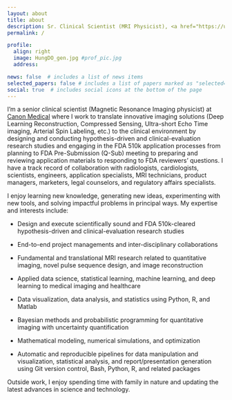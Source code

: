 ```yaml
---
layout: about
title: about
description: Sr. Clinical Scientist (MRI Physicist), <a href="https://us.medical.canon/">Canon Medical</a>
permalink: /

profile:
  align: right
  image: HungDO_gen.jpg #prof_pic.jpg
  address:

news: false  # includes a list of news items
selected_papers: false # includes a list of papers marked as "selected={true}"
social: true  # includes social icons at the bottom of the page
---
```


I’m a senior clinical scientist (Magnetic Resonance Imaging physicist) at [Canon Medical](https://us.medical.canon/) where I work to translate innovative imaging solutions (Deep Learning Reconstruction, Compressed Sensing, Ultra-short Echo Time imaging, Arterial Spin Labeling, etc.) to the clinical environment by designing and conducting hypothesis-driven and clinical-evaluation research studies and engaging in the FDA 510k application processes from planning to FDA Pre-Submission (Q-Sub) meeting to preparing and reviewing application materials to responding to FDA reviewers’ questions. I have a track record of collaboration with radiologists, cardiologists, scientists, engineers, application specialists, MRI technicians, product managers, marketers, legal counselors, and regulatory affairs specialists.

I enjoy learning new knowledge, generating new ideas, experimenting with new tools, and solving impactful problems in principal ways. My expertise and interests include:

* Design and execute scientifically sound and FDA 510k-cleared hypothesis-driven and clinical-evaluation research studies

* End-to-end project managements and inter-disciplinary collaborations

* Fundamental and translational MRI research related to quantitative imaging, novel pulse sequence design, and image reconstruction

* Applied data science, statistical learning, machine learning, and deep learning to medical imaging and healthcare

* Data visualization, data analysis, and statistics using Python, R, and Matlab

* Bayesian methods and probabilistic programming for quantitative imaging with uncertainty quantification

* Mathematical modeling, numerical simulations, and optimization

* Automatic and reproducible pipelines for data manipulation and visualization, statistical analysis, and report/presentation generation using Git version control, Bash, Python, R, and related packages

Outside work, I enjoy spending time with family in nature and updating the latest advances in science and technology.

